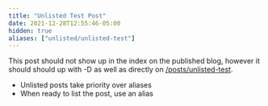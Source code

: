 ```yaml
---
title: "Unlisted Test Post"
date: 2021-12-28T12:55:46-05:00
hidden: true
aliases: ["unlisted/unlisted-test"]
---
```


This post should not show up in the index on the published blog, however it should should up with -D as well as directly on [/posts/unlisted-test](/posts/unlisted-test).

- Unlisted posts take priority over aliases
- When ready to list the post, use an alias

